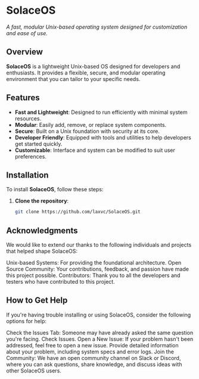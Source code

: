 # SolaceOS

*A fast, modular Unix-based operating system designed for customization and ease of use.*

## Overview

**SolaceOS** is a lightweight Unix-based OS designed for developers and enthusiasts. It provides a flexible, secure, and modular operating environment that you can tailor to your specific needs.

## Features

- **Fast and Lightweight**: Designed to run efficiently with minimal system resources.
- **Modular**: Easily add, remove, or replace system components.
- **Secure**: Built on a Unix foundation with security at its core.
- **Developer Friendly**: Equipped with tools and utilities to help developers get started quickly.
- **Customizable**: Interface and system can be modified to suit user preferences.

## Installation

To install **SolaceOS**, follow these steps:

1. **Clone the repository**:
   ```bash
   git clone https://github.com/laxvc/SolaceOS.git
   
## Acknowledgments
We would like to extend our thanks to the following individuals and projects that helped shape SolaceOS:

Unix-based Systems: For providing the foundational architecture.
Open Source Community: Your contributions, feedback, and passion have made this project possible.
Contributors: Thank you to all the developers and testers who have contributed to this project.

## How to Get Help
If you're having trouble installing or using SolaceOS, consider the following options for help:

Check the Issues Tab: Someone may have already asked the same question you're facing. Check Issues.
Open a New Issue: If your problem hasn't been addressed, feel free to open a new issue. Provide detailed information about your problem, including system specs and error logs.
Join the Community: We have an open community channel on Slack or Discord, where you can ask questions, share knowledge, and discuss ideas with other SolaceOS users.

